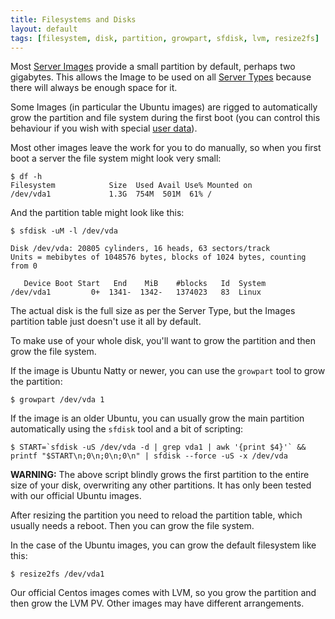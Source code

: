 ```yaml
---
title: Filesystems and Disks
layout: default
tags: [filesystem, disk, partition, growpart, sfdisk, lvm, resize2fs]
---
```


Most [Server Images](/docs/reference/server-images/) provide a small
partition by default, perhaps two gigabytes. This allows the Image to
be used on all [Server Types](/docs/reference/glossary/#server_type)
because there will always be enough space for it.

Some Images (in particular the Ubuntu images) are rigged to
automatically grow the partition and file system during the first boot
(you can control this behaviour if you wish with special
[user data](/docs/guides/cli/user-data/)).

Most other images leave the work for you to do manually, so when you
first boot a server the file system might look very small:

    $ df -h
    Filesystem            Size  Used Avail Use% Mounted on
    /dev/vda1             1.3G  754M  501M  61% /

And the partition table might look like this:

    $ sfdisk -uM -l /dev/vda
    
    Disk /dev/vda: 20805 cylinders, 16 heads, 63 sectors/track
    Units = mebibytes of 1048576 bytes, blocks of 1024 bytes, counting from 0
    
       Device Boot Start   End    MiB    #blocks   Id  System
    /dev/vda1         0+  1341-  1342-   1374023   83  Linux

The actual disk is the full size as per the Server Type, but the
Images partition table just doesn't use it all by default.

To make use of your whole disk, you'll want to grow the partition and
then grow the file system.

If the image is Ubuntu Natty or newer, you can use the `growpart` tool
to grow the partition:

    $ growpart /dev/vda 1

If the image is an older Ubuntu, you can usually grow the main
partition automatically using the `sfdisk` tool and a bit of scripting:

    $ START=`sfdisk -uS /dev/vda -d | grep vda1 | awk '{print $4}'` && printf "$START\n;0\n;0\n;0\n" | sfdisk --force -uS -x /dev/vda

**WARNING:** The above script blindly grows the first partition to the
entire size of your disk, overwriting any other partitions. It has
only been tested with our official Ubuntu images.

After resizing the partition you need to reload the partition table,
which usually needs a reboot. Then you can grow the file system.

In the case of the Ubuntu images, you can grow the default filesystem
like this:

    $ resize2fs /dev/vda1

Our official Centos images comes with LVM, so you grow the partition
and then grow the LVM PV. Other images may have different
arrangements.
